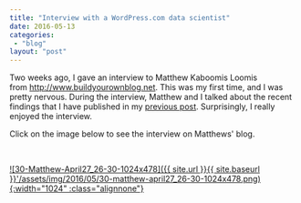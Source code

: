 ```yaml
---
title: "Interview with a WordPress.com data scientist"
date: 2016-05-13
categories: 
 - "blog"
layout: "post"
---
```


Two weeks ago, I gave an interview to Matthew Kaboomis Loomis from http://www.buildyourownblog.net. This was my first time, and I was pretty nervous. During the interview, Matthew and I talked about the recent findings that I have published in my [previous post](https://randomstratum.wordpress.com/2016/03/30/a-problem-shared-is-a-problem-halved-2/). Surprisingly, I really enjoyed the interview.

Click on the image below to see the interview on Matthews' blog.

 

[![30-Matthew-April27_26-30-1024x478]({{ site.url }}{{ site.baseurl }}'/assets/img/2016/05/30-matthew-april27_26-30-1024x478.png){:width="1024" :class="alignnone"}](http://www.buildyourownblog.net/blog/data-scientist-interview/?from=randomstratum.wordpress.com' )
